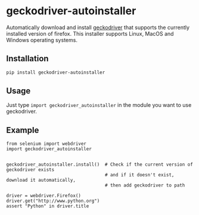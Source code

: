 # geckodriver-autoinstaller
Automatically download and install [geckodriver](https://github.com/mozilla/geckodriver/releases/latest) that supports the currently installed version of firefox. This installer supports Linux, MacOS and Windows operating systems.

## Installation

```bash
pip install geckodriver-autoinstaller
```

## Usage
Just type `import geckodriver_autoinstaller` in the module you want to use geckodriver.

## Example
```
from selenium import webdriver
import geckodriver_autoinstaller


geckodriver_autoinstaller.install()  # Check if the current version of geckodriver exists
                                     # and if it doesn't exist, download it automatically,
                                     # then add geckodriver to path

driver = webdriver.Firefox()
driver.get("http://www.python.org")
assert "Python" in driver.title
```
